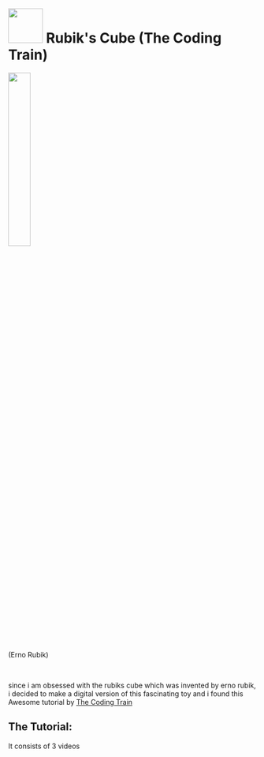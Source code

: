 # <img src="https://i.pinimg.com/originals/f7/b6/74/f7b6747017eeab17151d333f584eeb83.gif" width="70"> Rubik's Cube (The Coding Train)

<img src="https://user-images.githubusercontent.com/57595625/128402794-ac156d5c-bb3b-488e-9d95-f84ff47ee5f2.png" width="30%"> <br/> 
(Erno Rubik)

<br/> 

since i am obsessed with the rubiks cube which was invented by erno rubik, i decided to make a digital version of this fascinating toy and i found this Awesome tutorial by [The Coding Train](https://www.youtube.com/user/shiffman)

## The Tutorial:
It consists of 3 videos 


